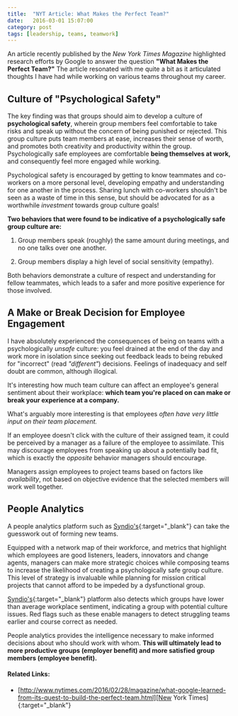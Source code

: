 ```yaml
---
title:  "NYT Article: What Makes the Perfect Team?"
date:   2016-03-01 15:07:00
category: post
tags: [leadership, teams, teamwork]
---
```


An article recently published by the *New York Times Magazine* highlighted research efforts by Google to answer the question __"What Makes the Perfect Team?"__ The article resonated with me quite a bit as it articulated thoughts I have had while working on various teams throughout my career.

## Culture of "Psychological Safety"

The key finding was that groups should aim to develop a culture of __psychological safety__, wherein group members feel comfortable to take risks and speak up without the concern of being punished or rejected. This group culture puts team members at ease, increases their sense of worth, and promotes both creativity and productivity within the group. Psychologically safe employees are comfortable __being themselves at work,__ and consequently feel more engaged while working.

Psychological safety is encouraged by getting to know teammates and co-workers on a more personal level, developing empathy and understanding for one another in the process. Sharing lunch with co-workers shouldn't be seen as a waste of time in this sense, but should be advocated for as a worthwhile *investment* towards group culture goals!

__Two behaviors that were found to be indicative of a psychologically safe group culture are:__

1. Group members speak (roughly) the same amount during meetings, and no one talks over one another.

2. Group members display a high level of social sensitivity (empathy).

Both behaviors demonstrate a culture of respect and understanding for fellow teammates, which leads to a safer and more positive experience for those involved.

## A Make or Break Decision for Employee Engagement

I have absolutely experienced the consequences of being on teams with a psychologically *unsafe* culture: you feel drained at the end of the day and work more in isolation since seeking out feedback leads to being rebuked for "incorrect" (read *"different"*) decisions. Feelings of inadequacy and self doubt are common, although illogical.

It's interesting how much team culture can affect an employee's general sentiment about their workplace: __which team you're placed on can make or break your experience at a company.__

What's arguably more interesting is that employees *often have very little input on their team placement.*

If an employee doesn't click with the culture of their assigned team, it could be perceived by a manager as a failure of the employee to assimilate. This may discourage employees from speaking up about a potentially bad fit, which is exactly the *opposite* behavior managers should encourage.

Managers assign employees to project teams based on factors like *availability*, not based on objective evidence that the selected members will work well together.

## People Analytics

A people analytics platform such as [Syndio's][Syndio]{:target="_blank"} can take the guesswork out of forming new teams.

Equipped with a network map of their workforce, and metrics that highlight which employees are good listeners, leaders, innovators and change agents, managers can make more strategic choices while composing teams to increase the likelihood of creating a psychologically safe group culture. This level of strategy is invaluable while planning for mission critical projects that cannot afford to be impeded by a dysfunctional group.

[Syndio's][Syndio]{:target="_blank"} platform also detects which groups have lower than average workplace sentiment, indicating a group with potential culture issues. Red flags such as these enable managers to detect struggling teams earlier and course correct as needed.

People analytics provides the intelligence necessary to make informed decisions about who should work with whom. __This will ultimately lead to more productive groups (employer benefit) and more satisfied group members (employee benefit).__

#### Related Links:

-  [http://www.nytimes.com/2016/02/28/magazine/what-google-learned-from-its-quest-to-build-the-perfect-team.html][New York Times]{:target="_blank"}

[New York Times]: http://www.nytimes.com/2016/02/28/magazine/what-google-learned-from-its-quest-to-build-the-perfect-team.html
[Syndio]: http://synd.io
